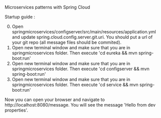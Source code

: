 Microservices patterns with Spring Cloud

Startup guide :

0) Open springmicroservices/configserver/src/main/resources/application.yml and update spring.cloud.config.server.git.uri. 
    You should put a url of your git repo (all message files should be commited).
1) Open new terminal window and make sure that you are in springmicroservices folder. 
    Then execute 'cd eureka && mvn spring-boot:run'
2) Open new terminal window and make sure that you are in springmicroservices folder. 
    Then execute 'cd configserver && mvn spring-boot:run'
3) Open new terminal window and make sure that you are in springmicroservices folder. 
    Then execute 'cd service && mvn spring-boot:run'

Now you can open your browser and navigate to http://localhost:8080/message. You will see the message 'Hello from dev properties'.
